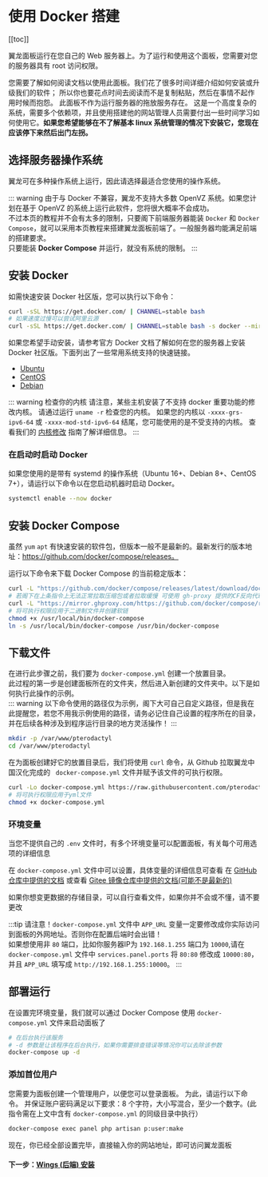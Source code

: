# 使用 Docker 搭建

[[toc]]

翼龙面板运行在您自己的 Web 服务器上。为了运行和使用这个面板，您需要对您的服务器具有 root 访问权限。

您需要了解如何阅读文档以使用此面板。我们花了很多时间详细介绍如何安装或升级我们的软件；
所以你也要花点时间去阅读而不是复制粘贴，然后在事情不起作用时候而抱怨。
此面板不作为运行服务器的拖放服务存在。
这是一个高度复杂的系统，需要多个依赖项，并且使用搭建他的网站管理人员需要付出一些时间学习如何使用它。**如果您希望能够在不了解基本 linux 系统管理的情况下安装它，您现在应该停下来然后出门左拐。**

## 选择服务器操作系统

翼龙可在多种操作系统上运行，因此请选择最适合您使用的操作系统。

::: warning
由于与 Docker 不兼容，翼龙不支持大多数 OpenVZ 系统。如果您计划在基于 OpenVZ 的系统上运行此软件，您将很大概率不会成功。  
不过本页的教程并不会有太多的限制，只要阁下前端服务器能装 `Docker` 和 `Docker Compose`，就可以采用本页教程来搭建翼龙面板前端了。一般服务器均能满足前端的搭建要求。   
只要能装 **Docker Compose** 并运行，就没有系统的限制。
:::

## 安装 Docker

如需快速安装 Docker 社区版，您可以执行以下命令：

```bash
curl -sSL https://get.docker.com/ | CHANNEL=stable bash
# 如果速度过慢可以尝试阿里云源
curl -sSL https://get.docker.com/ | CHANNEL=stable bash -s docker --mirror Aliyun
```

如果您希望手动安装，请参考官方 Docker 文档了解如何在您的服务器上安装 Docker 社区版。下面列出了一些常用系统支持的快速链接。

- [Ubuntu](https://docs.docker.com/install/linux/docker-ce/ubuntu/#install-docker-ce)
- [CentOS](https://docs.docker.com/install/linux/docker-ce/centos/#install-docker-ce)
- [Debian](https://docs.docker.com/install/linux/docker-ce/debian/#install-docker-ce)

::: warning 检查你的内核
请注意，某些主机安装了不支持 docker 重要功能的修改内核。 请通过运行 `uname -r` 检查您的内核。 如果您的内核以 `-xxxx-grs-ipv6-64` 或 `-xxxx-mod-std-ipv6-64` 结尾，您可能使用的是不受支持的内核。 查看我们的 [内核修改](../../../daemon/0.6/kernel_modifications.md) 指南了解详细信息。
:::

### 在启动时启动 Docker

如果您使用的是带有 systemd 的操作系统（Ubuntu 16+、Debian 8+、CentOS 7+），请运行以下命令以在您启动机器时启动 Docker。

```bash
systemctl enable --now docker
```

## 安装 Docker Compose

虽然 `yum` `apt` 有快速安装的软件包，但版本一般不是最新的。最新发行的版本地址：https://github.com/docker/compose/releases。

运行以下命令来下载 Docker Compose 的当前稳定版本：

``` bash
curl -L "https://github.com/docker/compose/releases/latest/download/docker-compose-$(uname -s)-$(uname -m)" -o /usr/local/bin/docker-compose
# 若阁下在上条指令上无法正常拉取压缩包或者拉取缓慢 可使用 gh-proxy 提供的CF反向代理来拉取
curl -L "https://mirror.ghproxy.com/https://github.com/docker/compose/releases/latest/download/docker-compose-$(uname -s)-$(uname -m)" -o /usr/local/bin/docker-compose
# 将可执行权限应用于二进制文件并创建软链
chmod +x /usr/local/bin/docker-compose
ln -s /usr/local/bin/docker-compose /usr/bin/docker-compose
```

## 下载文件
在进行此步骤之前，我们要为 `docker-compose.yml` 创建一个放置目录。  
此过程的第一步是创建面板所在的文件夹，然后进入新创建的文件夹中。以下是如何执行此操作的示例。  
::: warning
以下命令使用的路径仅为示例，阁下大可自己自定义路径，但是我在此提醒您，若您不用我示例使用的路径，请务必记住自己设置的程序所在的目录，并在后续各种涉及到程序运行目录的地方灵活操作！
:::

``` bash
mkdir -p /var/www/pterodactyl
cd /var/www/pterodactyl
```

在为面板创建好它的放置目录后，我们将使用 `curl` 命令，从 Github 拉取翼龙中国汉化完成的 ` docker-compose.yml` 文件并赋予该文件的可执行权限。

``` bash
curl -Lo docker-compose.yml https://raw.githubusercontent.com/pterodactyl-china/panel/1.0-develop/docker-compose.example.yml
# 将可执行权限应用于yml文件
chmod +x docker-compose.yml
```

### 环境变量
当您不提供自己的 `.env` 文件时，有多个环境变量可以配置面板，有关每个可用选项的详细信息

在 `docker-compose.yml` 文件中可以设置，具体变量的详细信息可查看 在 [GitHub 仓库中提供的文档](https://github.com/pterodactyl-china/panel/blob/1.0-develop/.github/docker/README.md) 或查看 [Gitee 镜像仓库中提供的文档(可能不是最新的)](https://gitee.com/vlssu/pterodactyl-panel/blob/1.0-develop/.github/docker/README.md)

如果你想变更数据的存储目录，可以自行查看文件，如果你并不会或不懂，请不要更改

:::tip
请注意！`docker-compose.yml` 文件中 `APP_URL` 变量一定要修改成你实际访问到面板的外网地址。否则你在配置后端时会出错！  
如果想使用非 `80` 端口，比如你服务器IP为 `192.168.1.255` 端口为 `10000`,请在 `docker-compose.yml` 文件中 `services.panel.ports` 将 `80:80` 修改成 `10000:80`，并且 `APP_URL` 填写成 `http://192.168.1.255:10000`。
:::

## 部署运行

在设置完环境变量，我们就可以通过 Docker Compose 使用 `docker-compose.yml` 文件来启动面板了

``` bash
# 在后台执行该服务
# -d 参数是让该程序在后台执行，如果你需要排查错误等情况你可以去除该参数
docker-compose up -d
```

### 添加首位用户

您需要为面板创建一个管理用户，以便您可以登录面板。 为此，请运行以下命令。 并保证账户密码满足以下要求：8 个字符，大小写混合，至少一个数字。(此指令需在上文中含有 `docker-compose.yml` 的同级目录中执行）

``` bash
docker-compose exec panel php artisan p:user:make
```

现在，你已经全部设置完毕，直接输入你的网站地址，即可访问翼龙面板

#### 下一步：[Wings (后端) 安装](../../wings/installing.md)
